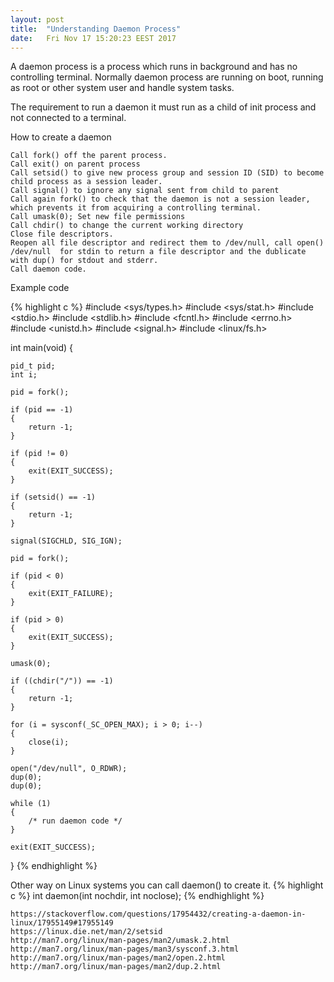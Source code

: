 ```yaml
---
layout: post
title:  "Understanding Daemon Process"
date:   Fri Nov 17 15:20:23 EEST 2017
---
```

A daemon process is a process which runs in background and has no controlling terminal.
Normally daemon process are running on boot, running as root or other system user and handle system tasks.

The requirement to run a daemon it must run as a child of init process and not connected to a terminal.


How to create a daemon

    Call fork() off the parent process.
    Call exit() on parent process
    Call setsid() to give new process group and session ID (SID) to become child process as a session leader.
    Call signal() to ignore any signal sent from child to parent
    Call again fork() to check that the daemon is not a session leader, which prevents it from acquiring a controlling terminal.
    Call umask(0); Set new file permissions
    Call chdir() to change the current working directory
    Close file descriptors.
    Reopen all file descriptor and redirect them to /dev/null, call open() /dev/null  for stdin to return a file descriptor and the dublicate with dup() for stdout and stderr.
    Call daemon code.

Example code

{% highlight c %}
#include <sys/types.h>
#include <sys/stat.h>
#include <stdio.h>
#include <stdlib.h>
#include <fcntl.h>
#include <errno.h>
#include <unistd.h>
#include <signal.h>
#include <linux/fs.h>

int main(void) {

    pid_t pid;
    int i;

    pid = fork();

    if (pid == -1) 
    {
        return -1;
    }
    
    if (pid != 0) 
    {
        exit(EXIT_SUCCESS);
    }
    
    if (setsid() == -1)
    {
        return -1;
    }
    
    signal(SIGCHLD, SIG_IGN);

    pid = fork();

    if (pid < 0) 
    {
        exit(EXIT_FAILURE);
    }

    if (pid > 0) 
    {
        exit(EXIT_SUCCESS);
    }

    umask(0);

    if ((chdir("/")) == -1) 
    {
	    return -1;
    }

    for (i = sysconf(_SC_OPEN_MAX); i > 0; i--) 
    {
        close(i);
    }

    open("/dev/null", O_RDWR);
    dup(0);
    dup(0);

    while (1) 
    {
        /* run daemon code */
    }
    
    exit(EXIT_SUCCESS);
}
{% endhighlight %}

Other way on Linux systems you can call daemon() to create it. 
{% highlight c %}
       int daemon(int nochdir, int noclose);
{% endhighlight %}


    https://stackoverflow.com/questions/17954432/creating-a-daemon-in-linux/17955149#17955149
    https://linux.die.net/man/2/setsid
    http://man7.org/linux/man-pages/man2/umask.2.html
    http://man7.org/linux/man-pages/man3/sysconf.3.html
    http://man7.org/linux/man-pages/man2/open.2.html
    http://man7.org/linux/man-pages/man2/dup.2.html


